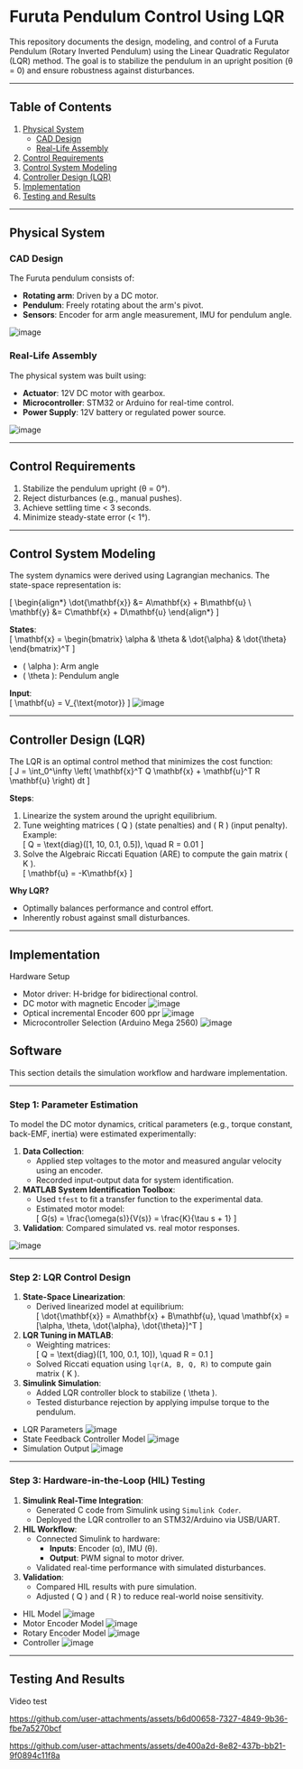 # Furuta Pendulum Control Using LQR

This repository documents the design, modeling, and control of a Furuta Pendulum (Rotary Inverted Pendulum) using the Linear Quadratic Regulator (LQR) method. The goal is to stabilize the pendulum in an upright position (θ = 0) and ensure robustness against disturbances.

---

## Table of Contents
1. [Physical System](#physical-system)
   - [CAD Design](#cad-design)
   - [Real-Life Assembly](#real-life-assembly)
2. [Control Requirements](#control-requirements)
3. [Control System Modeling](#control-system-modeling)
4. [Controller Design (LQR)](#controller-design-lqr)
5. [Implementation](#implementation)
6. [Testing and Results](#testing-and-results)

---

## Physical System
### CAD Design
The Furuta pendulum consists of:
- **Rotating arm**: Driven by a DC motor.
- **Pendulum**: Freely rotating about the arm's pivot.
- **Sensors**: Encoder for arm angle measurement, IMU for pendulum angle.

![image](https://github.com/user-attachments/assets/09eca766-fcd9-48f4-8b30-d90ecdd2da11)

### Real-Life Assembly
The physical system was built using:
- **Actuator**: 12V DC motor with gearbox.
- **Microcontroller**: STM32 or Arduino for real-time control.
- **Power Supply**: 12V battery or regulated power source.

![image](https://github.com/user-attachments/assets/c73be008-2938-400e-8023-c496771d83a4)


---

## Control Requirements
1. Stabilize the pendulum upright (θ = 0°).
2. Reject disturbances (e.g., manual pushes).
3. Achieve settling time < 3 seconds.
4. Minimize steady-state error (< 1°).

---

## Control System Modeling
The system dynamics were derived using Lagrangian mechanics. The state-space representation is:

\[
\begin{align*}
\dot{\mathbf{x}} &= A\mathbf{x} + B\mathbf{u} \\
\mathbf{y} &= C\mathbf{x} + D\mathbf{u}
\end{align*}
\]

**States**:  
\[
\mathbf{x} = \begin{bmatrix} \alpha & \theta & \dot{\alpha} & \dot{\theta} \end{bmatrix}^T
\]
- \( \alpha \): Arm angle  
- \( \theta \): Pendulum angle  

**Input**:  
\[
\mathbf{u} = V_{\text{motor}}
\]
![image](https://github.com/user-attachments/assets/de6ec75e-115f-4ffa-89e8-c8baf98ba3e1)

---

## Controller Design (LQR)
The LQR is an optimal control method that minimizes the cost function:  
\[
J = \int_0^\infty \left( \mathbf{x}^T Q \mathbf{x} + \mathbf{u}^T R \mathbf{u} \right) dt
\]

**Steps**:
1. Linearize the system around the upright equilibrium.
2. Tune weighting matrices \( Q \) (state penalties) and \( R \) (input penalty).  
   Example:  
   \[
   Q = \text{diag}([1, 10, 0.1, 0.5]), \quad R = 0.01
   \]
3. Solve the Algebraic Riccati Equation (ARE) to compute the gain matrix \( K \).  
   \[
   \mathbf{u} = -K\mathbf{x}
   \]

**Why LQR?**  
- Optimally balances performance and control effort.  
- Inherently robust against small disturbances.  

---

## Implementation
 Hardware Setup
- Motor driver: H-bridge for bidirectional control.
- DC motor with magnetic Encoder
  ![image](https://github.com/user-attachments/assets/676f0cb1-ce9f-4770-a1fa-a969909e4b04)
- Optical incremental Encoder 600 ppr
  ![image](https://github.com/user-attachments/assets/ccf2d52c-9382-443d-9bf8-dbc7663af20a)
- Microcontroller Selection (Arduino Mega 2560)
  ![image](https://github.com/user-attachments/assets/77fcdaa4-5642-4f02-a002-bdd30d667a83)

 ## Software  
This section details the simulation workflow and hardware implementation.  

---

### Step 1: Parameter Estimation  
To model the DC motor dynamics, critical parameters (e.g., torque constant, back-EMF, inertia) were estimated experimentally:  
1. **Data Collection**:  
   - Applied step voltages to the motor and measured angular velocity using an encoder.  
   - Recorded input-output data for system identification.  
2. **MATLAB System Identification Toolbox**:  
   - Used `tfest` to fit a transfer function to the experimental data.  
   - Estimated motor model:  
     \[
     G(s) = \frac{\omega(s)}{V(s)} = \frac{K}{\tau s + 1}
     \]  
3. **Validation**: Compared simulated vs. real motor responses.  

![image](https://github.com/user-attachments/assets/27f3c879-4ced-457c-9d08-d13eca1a5be0)


---

### Step 2: LQR Control Design  
1. **State-Space Linearization**:  
   - Derived linearized model at equilibrium:  
     \[
     \dot{\mathbf{x}} = A\mathbf{x} + B\mathbf{u}, \quad \mathbf{x} = [\alpha, \theta, \dot{\alpha}, \dot{\theta}]^T
     \]  
2. **LQR Tuning in MATLAB**:  
   - Weighting matrices:  
     \[
     Q = \text{diag}([1, 100, 0.1, 10]), \quad R = 0.1
     \]  
   - Solved Riccati equation using `lqr(A, B, Q, R)` to compute gain matrix \( K \).  
3. **Simulink Simulation**:  
   - Added LQR controller block to stabilize \( \theta \).  
   - Tested disturbance rejection by applying impulse torque to the pendulum.


- LQR Parameters
  ![image](https://github.com/user-attachments/assets/54b274b9-d21c-4584-b50c-b278fa967194)
- State Feedback Controller Model
  ![image](https://github.com/user-attachments/assets/49a59d0c-bc96-400b-b0cc-aaf270306ff7)
- Simulation Output
  ![image](https://github.com/user-attachments/assets/8ba0090d-93c3-4246-bf8a-89b9f21d1447)



---

### Step 3: Hardware-in-the-Loop (HIL) Testing  
1. **Simulink Real-Time Integration**:  
   - Generated C code from Simulink using `Simulink Coder`.  
   - Deployed the LQR controller to an STM32/Arduino via USB/UART.  
2. **HIL Workflow**:  
   - Connected Simulink to hardware:  
     - **Inputs**: Encoder (α), IMU (θ).  
     - **Output**: PWM signal to motor driver.  
   - Validated real-time performance with simulated disturbances.  
3. **Validation**:  
   - Compared HIL results with pure simulation.  
   - Adjusted \( Q \) and \( R \) to reduce real-world noise sensitivity.  

 - HIL Model 
  ![image](https://github.com/user-attachments/assets/0ee24add-55cc-4a7a-9570-fd4c126e1bf5)
- Motor Encoder Model
   ![image](https://github.com/user-attachments/assets/56b40524-9fe3-4fa8-8327-677a58fb6dc2)
- Rotary Encoder Model
  ![image](https://github.com/user-attachments/assets/9dfcb63c-d479-4f67-81f5-7464c9a9ae3a)
- Controller
  ![image](https://github.com/user-attachments/assets/9b24406a-0a51-408e-aed8-1f23d517311e)


---
## Testing And Results
Video test



https://github.com/user-attachments/assets/b6d00658-7327-4849-9b36-fbe7a5270bcf



https://github.com/user-attachments/assets/de400a2d-8e82-437b-bb21-9f0894c11f8a


